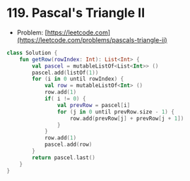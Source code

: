 # 119. Pascal's Triangle II

- Problem: [https://leetcode.com](https://leetcode.com/problems/pascals-triangle-ii)

```kotlin
class Solution {
    fun getRow(rowIndex: Int): List<Int> {
        val pascel = mutableListOf<List<Int>> ()
        pascel.add(listOf(1))
        for (i in 0 until rowIndex) {
            val row = mutableListOf<Int> ()
            row.add(1)
            if( i != 0) {
                val prevRow = pascel[i]
                for (j in 0 until prevRow.size - 1) {
                    row.add(prevRow[j] + prevRow[j + 1])
                }
            }
            row.add(1)
            pascel.add(row)
        }
        return pascel.last()
    }
}
```